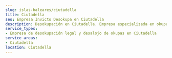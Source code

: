 ```yaml
---
slug: islas-baleares/ciutadella
title: Ciutadella
seo: Empresa Invicto Desokupa en Ciutadella
description: Desokupación en Ciutadella. Empresa especializada en okupas. Mediación legal y desalojo express. Presupuesto gratuito.
service_types:
- Empresa de desokupación legal y desalojo de okupas en Ciutadella
service_areas:
- Ciutadella
location: Ciutadella
---
```

